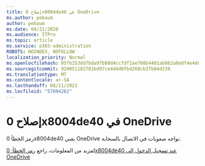 ```yaml
---
title: إصلاح 0x8004de40 في OneDrive
ms.author: pebaum
author: pebaum
ms.date: 04/21/2020
ms.audience: ITPro
ms.topic: article
ms.service: o365-administration
ROBOTS: NOINDEX, NOFOLLOW
localization_priority: Normal
ms.openlocfilehash: 05fb353dd7bda97b88d4ccfdf2ae708b4401ab862a8e8f4e4d0246b75011cad0
ms.sourcegitcommit: 920051182781bd97ce4d4d6fbd268cb37b84d239
ms.translationtype: MT
ms.contentlocale: ar-SA
ms.lasthandoff: 08/11/2021
ms.locfileid: "57894262"
---
```

# <a name="fix-0x8004de40-error-in-onedrive"></a>إصلاح 0x8004de40 في OneDrive

رمز الخطأ 0x8004de40 يعني OneDrive تواجه صعوبات في الاتصال بالسحابة. 

لمزيد من المعلومات، راجع [رمز الخطأ: 0x8004de40 عند تسجيل الدخول إلى OneDrive](https://docs.microsoft.com/sharepoint/troubleshoot/administration/error-0x8004de40-in-onedrive)
